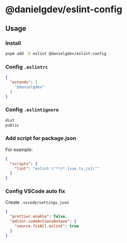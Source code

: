 # @danielgdev/eslint-config

## Usage

### Install

```bash
pnpm add -D eslint @danielgdev/eslint-config
```

### Config `.eslintrc`

```json
{
  "extends": [
    "@danielgdev"
  ]
}
```

### Config `.eslintignore`

```txt
dist
public
```

### Add script for package.json

For example:

```json
{
  "scripts": {
    "lint": "eslint \"**/*.{vue,ts,js}\""
  }
}
```

### Config VSCode auto fix

Create `.vscode/settings.json`

```json
{
  "prettier.enable": false,
  "editor.codeActionsOnSave": {
    "source.fixAll.eslint": true
  }
}
```
